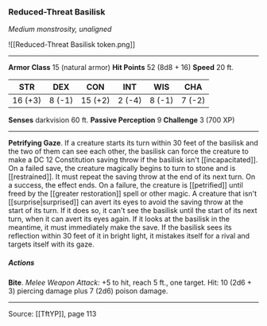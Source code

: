### Reduced-Threat Basilisk
_Medium monstrosity, unaligned_

![[Reduced-Threat Basilisk token.png]]


---

**Armor Class** 15 (natural armor)
**Hit Points** 52 (8d8 + 16)
**Speed** 20 ft.

| STR     | DEX     | CON     | INT     | WIS     | CHA     |
|---------|---------|---------|---------|---------|---------|
| 16 (+3) | 8 (-1) | 15 (+2) | 2 (-4) | 8 (-1) | 7 (-2) |

**Senses** darkvision 60 ft.
**Passive Perception** 9
**Challenge** 3 (700 XP)

---

**Petrifying Gaze**. If a creature starts its turn within 30 feet of the basilisk and the two of them can see each other, the basilisk can force the creature to make a DC 12 Constitution saving throw if the basilisk isn't [[incapacitated]]. On a failed save, the creature magically begins to turn to stone and is [[restrained]]. It must repeat the saving throw at the end of its next turn. On a success, the effect ends. On a failure, the creature is [[petrified]] until freed by the  [[greater restoration]] spell or other magic. A creature that isn't [[surprise|surprised]] can avert its eyes to avoid the saving throw at the start of its turn. If it does so, it can't see the basilisk until the start of its next turn, when it can avert its eyes again. If it looks at the basilisk in the meantime, it must immediately make the save. If the basilisk sees its reflection within 30 feet of it in bright light, it mistakes itself for a rival and targets itself with its gaze.

##### Actions
**Bite**. _Melee Weapon Attack:_ +5 to hit, reach 5 ft., one target. Hit: 10 (2d6 + 3) piercing damage plus 7 (2d6) poison damage.


---

Source: [[TftYP]], page 113